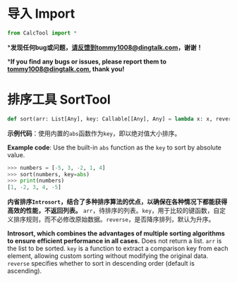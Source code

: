 # 导入 Import

```python
from CalcTool import *
```

***发现任何bug或问题，请反馈到tommy1008@dingtalk.com，谢谢！**

***If you find any bugs or issues, please report them to tommy1008@dingtalk.com, thank you!** 

# 排序工具 SortTool

```python
def sort(arr: List[Any], key: Callable[[Any], Any] = lambda x: x, reverse: bool = False) -> None:
```

**示例代码**：使用内置的`abs`函数作为`key`，即以绝对值大小排序。

**Example code**: Use the built-in `abs` function as the `key` to sort by absolute value.

```python
>>> numbers = [-5, 3, -2, 1, 4]
>>> sort(numbers, key=abs)
>>> print(numbers)
[1, -2, 3, 4, -5] 
```

**内省排序`Introsort`，结合了多种排序算法的优点，以确保在各种情况下都能获得高效的性能，不返回列表。** `arr`，待排序的列表。`key`，用于比较的键函数，自定义排序规则，而不必修改原始数据。`reverse`，是否降序排列，默认为升序。

**Introsort, which combines the advantages of multiple sorting algorithms to ensure efficient performance in all cases.** Does not return a list. `arr` is the list to be sorted. `key` is a function to extract a comparison key from each element, allowing custom sorting without modifying the original data. `reverse` specifies whether to sort in descending order (default is ascending).
